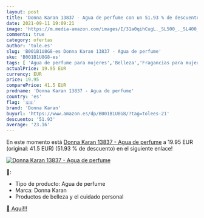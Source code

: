 ```yaml
---
layout: post
title: 'Donna Karan 13837 - Agua de perfume con un 51.93 % de descuento'
date: 2021-09-11 19:09:21
image: 'https://m.media-amazon.com/images/I/31a0qihCugL._SL500_._SL400_.jpg'
comments: true
category: ofertas
author: 'tole.es'
slug: 'B001B1U8G8-es Donna Karan 13837 - Agua de perfume'
sku: 'B001B1U8G8-es'
tags: [ 'Agua de perfume para mujeres','Belleza','Fragancias para mujeres','Perfumes y fragancias','agua','de','donna karan','perfume', ]
actualPrice: 19.95 EUR
currency: EUR
price: 19.95
comparePrice: 41.5 EUR
prodname: 'Donna Karan 13837 - Agua de perfume'
country: 'es'
flag: '🇪🇸'
brand: 'Donna Karan'
buyurl: 'https://www.amazon.es/dp/B001B1U8G8/?tag=tolees-21'
descuento: '51.93'
average: '23.16'
---
```


En este momento está [Donna Karan 13837 - Agua de perfume](https://www.amazon.es/dp/B001B1U8G8/?tag=tolees-21) a 19.95 EUR (original: 41.5 EUR) (51.93 %  de descuento) en el siguiente enlace!

[![Donna Karan 13837 - Agua de perfume](https://m.media-amazon.com/images/I/31a0qihCugL._SL500_._SL400_.jpg)](https://www.amazon.es/dp/B001B1U8G8/?tag=tolees-21)

🔎:

- Tipo de producto: Agua de perfume
- Marca: Donna Karan
- Productos de belleza y el cuidado personal

[🛒 Aquí!!!](https://www.amazon.es/dp/B001B1U8G8/?tag=tolees-21)
